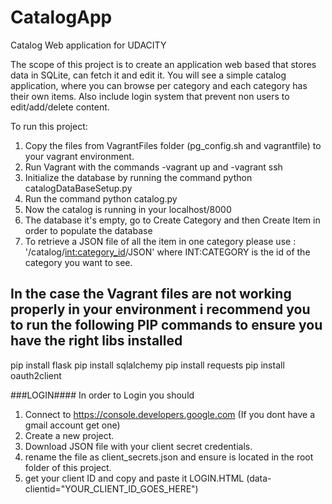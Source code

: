 # CatalogApp
Catalog Web application for UDACITY

The scope of this project is to create an application web based that stores data in SQLite, can fetch it and edit it.
You will see a simple catalog application, where you can browse per category and each category has their own items.
Also include login system that prevent non users to edit/add/delete content.

To run this project:

1) Copy the files from VagrantFiles folder (pg_config.sh and vagrantfile) to your vagrant environment.
2) Run Vagrant with the commands -vagrant up and -vagrant ssh
2) Initialize the database by running the command python catalogDataBaseSetup.py
3) Run the command python catalog.py
4) Now the catalog is running in your localhost/8000
5) The database it's empty, go to Create Category and then Create Item in order to populate the database
6) To retrieve a JSON file of all the item in one category please use : '/catalog/<int:category_id>/JSON' where INT:CATEGORY is the id of the category you want to see.

## In the case the Vagrant files are not working properly in your environment i recommend you to run the following PIP commands to ensure you have the right libs installed ###

pip install flask
pip install sqlalchemy
pip install requests
pip install oauth2client

###LOGIN####
In order to Login you should
1) Connect to https://console.developers.google.com (If you dont have a gmail account get one)
2) Create a new project.
3) Download JSON file with your client secret credentials.
4) rename the file as client_secrets.json and ensure is located in the root folder of this project.
5) get your client ID and copy and paste it LOGIN.HTML (data-clientid="YOUR_CLIENT_ID_GOES_HERE")
